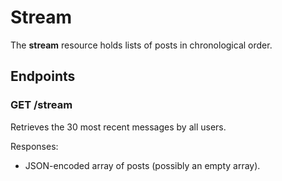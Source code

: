 # Stream

The **stream** resource holds lists of posts in chronological order.

## Endpoints

### GET /stream

Retrieves the 30 most recent messages by all users.

Responses:

*   JSON-encoded array of posts (possibly an empty array).
